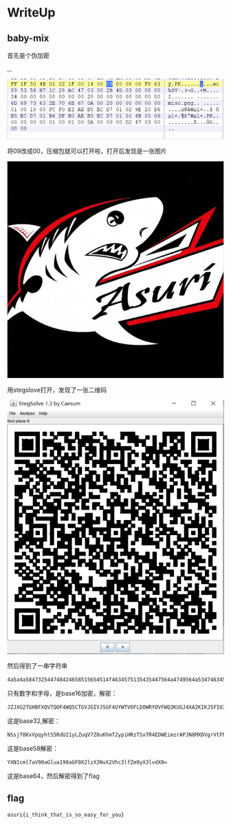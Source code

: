 # WriteUp

## baby-mix

首先是个伪加密

<img src="file:///C:\Users\15773\Documents\Tencent Files\1577338747\Image\C2C\Image2\BCAE1714E2282C0E79887E8B96207A3C.jpg" alt="img" style="zoom: 25%;" />

![image-20211212163153133](image-20211212163153133.png)

将09改成00，压缩包就可以打开啦，打开后发现是一张图片

![image-20211212164003919](image-20211212164003919.png)

用stegslove打开，发现了一张二维码

![image-20211212164241588](image-20211212164241588.png)

然后得到了一串字符串

```
4a5a4a584732544748424658515654514f4634575135435447564a4749564a5347463455595754564f464c444f5752594f56465751334b55474a345841324b494b4a3546495533594b524a4449524b454b35435753334c324f4a41564153534f48424756515243574d355a464d3543474a593d3d3d3d3d3d
```

只有数字和字母，是base16加密，解密：

```
JZJXG2TGHBFXQVTQOF4WQ5CTGVJGIVJSGF4UYWTVOFLDOWRYOVFWQ3KUGJ4XA2KIKJ5FIU3YKRJDIRKEK5CWS3L2OJAVASSOHBGVQRCWM5ZFM5CGJY======
```

这是base32,解密：

```
NSsjf8KxVpqyhtS5RdU21yLZuqV7Z8uKhmT2ypiHRzTSxTR4EDWEimzrAPJN8MXDVgrVtFN
```

这是base58解密：

```
YXN1cml7aV90aGlua190aGF0X2lzX3NvX2Vhc3lfZm9yX3lvdX0=
```

这是base64，然后解密得到了flag

## flag

```
asuri{i_think_that_is_so_easy_for_you}
```